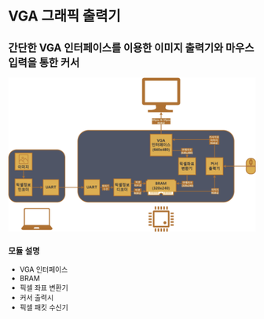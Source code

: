 # VGA 그래픽 출력기
## 간단한 VGA 인터페이스를 이용한 이미지 출력기와 마우스 입력을 통한 커서

![VGA Controller Overview](image/VGACont_overview.png)

### 모듈 설명
+ VGA 인터페이스
+ BRAM
+ 픽셀 좌표 변환기
+ 커서 출력시
+ 픽셀 패킷 수신기
